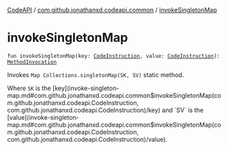 [CodeAPI](../index.md) / [com.github.jonathanxd.codeapi.common](index.md) / [invokeSingletonMap](.)

# invokeSingletonMap

`fun invokeSingletonMap(key: `[`CodeInstruction`](../com.github.jonathanxd.codeapi/-code-instruction.md)`, value: `[`CodeInstruction`](../com.github.jonathanxd.codeapi/-code-instruction.md)`): `[`MethodInvocation`](../com.github.jonathanxd.codeapi.base/-method-invocation/index.md)

Invokes `Map Collections.singletonMap(SK, SV)` static method.

Where `SK` is the [key](invoke-singleton-map.md#com.github.jonathanxd.codeapi.common$invokeSingletonMap(com.github.jonathanxd.codeapi.CodeInstruction, com.github.jonathanxd.codeapi.CodeInstruction)/key) and `SV` is the [value](invoke-singleton-map.md#com.github.jonathanxd.codeapi.common$invokeSingletonMap(com.github.jonathanxd.codeapi.CodeInstruction, com.github.jonathanxd.codeapi.CodeInstruction)/value).

